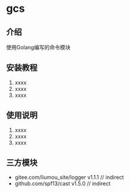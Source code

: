 # gcs

## 介绍

使用Golang编写的命令模块

## 安装教程

1.  xxxx
2.  xxxx
3.  xxxx

## 使用说明

1.  xxxx
2.  xxxx
3.  xxxx

## 三方模块

* gitee.com/liumou_site/logger v1.1.1 // indirect
* github.com/spf13/cast v1.5.0 // indirect